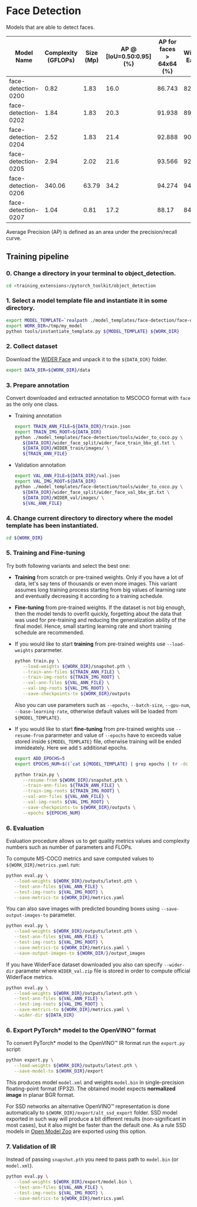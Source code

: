 # Face Detection

Models that are able to detect faces.

| Model Name | Complexity (GFLOPs) | Size (Mp) | AP @ [IoU=0.50:0.95] (%) | AP for faces > 64x64 (%) | WiderFace Easy (%) | WiderFace Medium (%) | WiderFace Hard (%) | Links | GPU_NUM |
| --- | --- | --- | --- | --- | --- | --- | --- | --- | --- |
| face-detection-0200 | 0.82 | 1.83 | 16.0 | 86.743 | 82.917 | 76.198 | 41.443 | [snapshot](https://download.01.org/opencv/openvino_training_extensions/models/object_detection/v2/face-detection-0200.pth), [model template](./face-detection-0200/template.yaml) | 2 |
| face-detection-0202 | 1.84 | 1.83 | 20.3 | 91.938 | 89.382 | 83.919 | 50.189 | [snapshot](https://download.01.org/opencv/openvino_training_extensions/models/object_detection/v2/face-detection-0202.pth), [model template](./face-detection-0202/template.yaml) | 2 |
| face-detection-0204 | 2.52 | 1.83 | 21.4 | 92.888 | 90.453 | 85.448 | 52.091 | [snapshot](https://download.01.org/opencv/openvino_training_extensions/models/object_detection/v2/face-detection-0204.pth), [model template](./face-detection-0204/template.yaml) | 4 |
| face-detection-0205 | 2.94 | 2.02 | 21.6 | 93.566 | 92.032 | 86.717 | 54.055 | [snapshot](https://download.01.org/opencv/openvino_training_extensions/models/object_detection/v2/face-detection-0205.pth), [model template](./face-detection-0205/template.yaml) | 4 |
| face-detection-0206 | 340.06 | 63.79 | 34.2 | 94.274 | 94.281 | 93.207 | 84.439 | [snapshot](https://download.01.org/opencv/openvino_training_extensions/models/object_detection/v2/face-detection-0206.pth), [model template](./face-detection-0206/template.yaml) | 8 |
| face-detection-0207 | 1.04 | 0.81 | 17.2 | 88.17 | 84.406 | 76.748 | 43.452 | [snapshot](https://download.01.org/opencv/openvino_training_extensions/models/object_detection/v2/face-detection-0207.pth), [model template](./face-detection-0207/template.yaml) | 1 | 

Average Precision (AP) is defined as an area under the precision/recall curve.

## Training pipeline

### 0. Change a directory in your terminal to object_detection.

```bash
cd <training_extensions>/pytorch_toolkit/object_detection
```

### 1. Select a model template file and instantiate it in some directory.

```bash
export MODEL_TEMPLATE=`realpath ./model_templates/face-detection/face-detection-0200/template.yaml`
export WORK_DIR=/tmp/my_model
python tools/instantiate_template.py ${MODEL_TEMPLATE} ${WORK_DIR}
```

### 2. Collect dataset

Download the [WIDER Face](http://shuoyang1213.me/WIDERFACE/) and unpack it to the `${DATA_DIR}` folder.

```bash
export DATA_DIR=${WORK_DIR}/data
```

### 3. Prepare annotation

Convert downloaded and extracted annotation to MSCOCO format with `face` as the only one class.

* Training annotation

   ```bash
   export TRAIN_ANN_FILE=${DATA_DIR}/train.json
   export TRAIN_IMG_ROOT=${DATA_DIR}
   python ./model_templates/face-detection/tools/wider_to_coco.py \
      ${DATA_DIR}/wider_face_split/wider_face_train_bbx_gt.txt \
      ${DATA_DIR}/WIDER_train/images/ \
      ${TRAIN_ANN_FILE}
   ```

* Validation annotation

   ```bash
   export VAL_ANN_FILE=${DATA_DIR}/val.json
   export VAL_IMG_ROOT=${DATA_DIR}
   python ./model_templates/face-detection/tools/wider_to_coco.py \
      ${DATA_DIR}/wider_face_split/wider_face_val_bbx_gt.txt \
      ${DATA_DIR}/WIDER_val/images/ \
      ${VAL_ANN_FILE}
   ```

### 4. Change current directory to directory where the model template has been instantiated.

```bash
cd ${WORK_DIR}
```

### 5. Training and Fine-tuning

Try both following variants and select the best one:

   * **Training** from scratch or pre-trained weights. Only if you have a lot of data, let's say tens of thousands or even more images. This variant assumes long training process starting from big values of learning rate and eventually decreasing it according to a training schedule.
   * **Fine-tuning** from pre-trained weights. If the dataset is not big enough, then the model tends to overfit quickly, forgetting about the data that was used for pre-training and reducing the generalization ability of the final model. Hence, small starting learning rate and short training schedule are recommended.

   * If you would like to start **training** from pre-trained weights use `--load-weights` pararmeter.

      ```bash
      python train.py \
         --load-weights ${WORK_DIR}/snapshot.pth \
         --train-ann-files ${TRAIN_ANN_FILE} \
         --train-img-roots ${TRAIN_IMG_ROOT} \
         --val-ann-files ${VAL_ANN_FILE} \
         --val-img-roots ${VAL_IMG_ROOT} \
         --save-checkpoints-to ${WORK_DIR}/outputs
      ```

      Also you can use parameters such as `--epochs`, `--batch-size`, `--gpu-num`, `--base-learning-rate`, otherwise default values will be loaded from `${MODEL_TEMPLATE}`.

   * If you would like to start **fine-tuning** from pre-trained weights use `--resume-from` pararmeter and value of `--epochs` have to exceeds value stored inside `${MODEL_TEMPLATE}` file, otherwise training will be ended immideately. Here we add `5` additional epochs.

      ```bash
      export ADD_EPOCHS=5
      export EPOCHS_NUM=$((`cat ${MODEL_TEMPLATE} | grep epochs | tr -dc '0-9'` + ${ADD_EPOCHS}))

      python train.py \
         --resume-from ${WORK_DIR}/snapshot.pth \
         --train-ann-files ${TRAIN_ANN_FILE} \
         --train-img-roots ${TRAIN_IMG_ROOT} \
         --val-ann-files ${VAL_ANN_FILE} \
         --val-img-roots ${VAL_IMG_ROOT} \
         --save-checkpoints-to ${WORK_DIR}/outputs \
         --epochs ${EPOCHS_NUM}
      ```

### 6. Evaluation

Evaluation procedure allows us to get quality metrics values and complexity numbers such as number of parameters and FLOPs.

To compute MS-COCO metrics and save computed values to `${WORK_DIR}/metrics.yaml` run:

```bash
python eval.py \
   --load-weights ${WORK_DIR}/outputs/latest.pth \
   --test-ann-files ${VAL_ANN_FILE} \
   --test-img-roots ${VAL_IMG_ROOT} \
   --save-metrics-to ${WORK_DIR}/metrics.yaml
```

You can also save images with predicted bounding boxes using `--save-output-images-to` parameter.

```bash
python eval.py \
   --load-weights ${WORK_DIR}/outputs/latest.pth \
   --test-ann-files ${VAL_ANN_FILE} \
   --test-img-roots ${VAL_IMG_ROOT} \
   --save-metrics-to ${WORK_DIR}/metrics.yaml \
   --save-output-images-to ${WORK_DIR/}/output_images
```

If you have WiderFace dataset downloaded you also can specify `--wider-dir` parameter where `WIDER_val.zip` file is stored in order to compute official WiderFace metrics.

```bash
python eval.py \
   --load-weights ${WORK_DIR}/outputs/latest.pth \
   --test-ann-files ${VAL_ANN_FILE} \
   --test-img-roots ${VAL_IMG_ROOT} \
   --save-metrics-to ${WORK_DIR}/metrics.yaml \
   --wider-dir ${DATA_DIR}
```

### 6. Export PyTorch\* model to the OpenVINO™ format

To convert PyTorch\* model to the OpenVINO™ IR format run the `export.py` script:

```bash
python export.py \
   --load-weights ${WORK_DIR}/outputs/latest.pth \
   --save-model-to ${WORK_DIR}/export
```

This produces model `model.xml` and weights `model.bin` in single-precision floating-point format
(FP32). The obtained model expects **normalized image** in planar BGR format.

For SSD networks an alternative OpenVINO™ representation is done automatically to `${WORK_DIR}/export/alt_ssd_export` folder.
SSD model exported in such way will produce a bit different results (non-significant in most cases),
but it also might be faster than the default one. As a rule SSD models in [Open Model Zoo](https://github.com/opencv/open_model_zoo/) are exported using this option.

### 7. Validation of IR

Instead of passing `snapshot.pth` you need to pass path to `model.bin` (or `model.xml`).

```bash
python eval.py \
   --load-weights ${WORK_DIR}/export/model.bin \
   --test-ann-files ${VAL_ANN_FILE} \
   --test-img-roots ${VAL_IMG_ROOT} \
   --save-metrics-to ${WORK_DIR}/metrics.yaml
```
